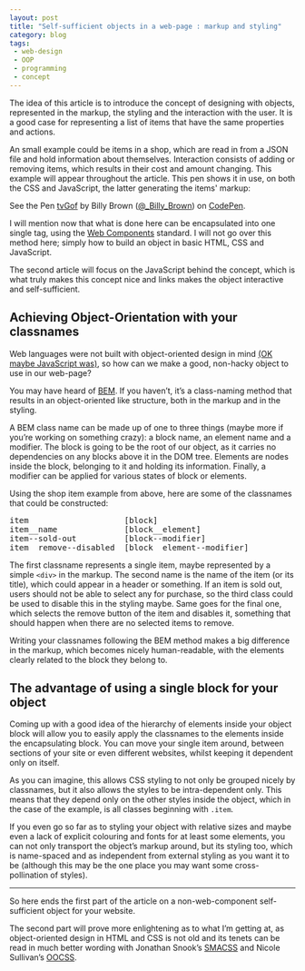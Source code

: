 ```yaml
---
layout: post
title: "Self-sufficient objects in a web-page : markup and styling"
category: blog
tags:
 - web-design
 - OOP
 - programming
 - concept
---
```


The idea of this article is to introduce the concept of designing with objects, represented in the markup, the styling and the interaction with the user. It is a good case for representing a list of items that have the same properties and actions.

An small example could be items in a shop, which are read in from a JSON file and hold information about themselves. Interaction consists of adding or removing items, which results in their cost and amount changing. This example will appear throughout the article. This pen shows it in use, on both the CSS and JavaScript, the latter generating the items' markup:

<p data-height="349" data-theme-id="9188" data-slug-hash="tvGof" data-default-tab="result" data-user="_Billy_Brown" class="codepen">See the Pen <a href="http://codepen.io/_Billy_Brown/pen/tvGof/">tvGof</a> by Billy Brown (<a href="http://codepen.io/_Billy_Brown">@_Billy_Brown</a>) on <a href="http://codepen.io">CodePen</a>.</p>
<script async src="//codepen.io/assets/embed/ei.js"></script>

I will mention now that what is done here can be encapsulated into one single tag, using the [Web Components](http://www.w3.org/TR/components-intro/) standard. I will not go over this method here; simply how to build an object in basic HTML, CSS and JavaScript.

The second article will focus on the JavaScript behind the concept, which is what truly makes this concept nice and links makes the object interactive and self-sufficient.

## Achieving Object-Orientation with your classnames

Web languages were not built with object-oriented design in mind [(OK maybe JavaScript was)](https://developer.mozilla.org/en-US/docs/Web/JavaScript/Introduction_to_Object-Oriented_JavaScript), so how can we make a good, non-hacky object to use in our web-page?

You may have heard of [BEM](https://bem.info/method/ "Block Element Modifier"). If you haven’t, it’s a class-naming method that results in an object-oriented like structure, both in the markup and in the styling.

A BEM class name can be made up of one to three things (maybe more if you’re working on something crazy): a block name, an element name and a modifier. The block is going to be the root of our object, as it carries no dependencies on any blocks above it in the DOM tree. Elements are nodes inside the block, belonging to it and holding its information. Finally, a modifier can be applied for various states of block or elements.

Using the shop item example from above, here are some of the classnames that could be constructed:

<pre>
item					[block]
item__name				[block__element]
item--sold-out      	[block--modifier]
item__remove--disabled  [block__element--modifier]
</pre>

The first classname represents a single item, maybe represented by a simple `<div>` in the markup. The second name is the name of the item (or its title), which could appear in a header or something. If an item is sold out, users should not be able to select any for purchase, so the third class could be used to disable this in the styling maybe. Same goes for the final one, which selects the remove button of the item and disables it, something that should happen when there are no selected items to remove.

Writing your classnames following the BEM method makes a big difference in the markup, which becomes nicely human-readable, with the elements clearly related to the block they belong to.

## The advantage of using a single block for your object

Coming up with a good idea of the hierarchy of elements inside your object block will allow you to easily apply the classnames to the elements inside the encapsulating block. You can move your single item around, between sections of your site or even different websites, whilst keeping it dependent only on itself.

As you can imagine, this allows CSS styling to not only be grouped nicely by classnames, but it also allows the styles to be intra-dependent only. This means that they depend only on the other styles inside the object, which in the case of the example, is all classes beginning with `.item`.

If you even go so far as to styling your object with relative sizes and maybe even a lack of explicit colouring and fonts for at least some elements, you can not only transport the object’s markup around, but its styling too, which is name-spaced and as independent from external styling as you want it to be (although this may be the one place you may want some cross-pollination of styles).

***

So here ends the first part of the article on a non-web-component self-sufficient object for your website.

The second part will prove more enlightening as to what I’m getting at, as object-oriented design in HTML and CSS is not old and its tenets can be read in much better wording with Jonathan Snook’s [SMACSS](https://smacss.com/) and Nicole Sullivan’s [OOCSS](http://oocss.org/).

